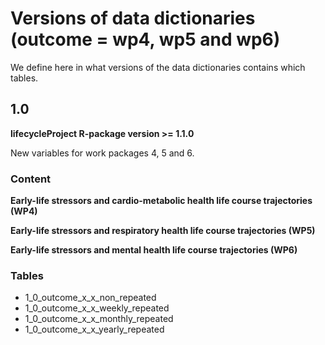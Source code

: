 # Versions of data dictionaries (outcome = wp4, wp5 and wp6)
We define here in what versions of the data dictionaries contains which tables.

## 1.0
**lifecycleProject R-package version >= 1.1.0**

New variables for work packages 4, 5 and 6.

### Content

**Early-life stressors and cardio-metabolic health life course trajectories (WP4)**


**Early-life stressors and respiratory health life course trajectories (WP5)**


**Early-life stressors and mental health life course trajectories (WP6)**

### Tables
- 1_0_outcome_x_x_non_repeated
- 1_0_outcome_x_x_weekly_repeated
- 1_0_outcome_x_x_monthly_repeated
- 1_0_outcome_x_x_yearly_repeated
